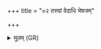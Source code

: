 +++
title = "०२ तस्यां वेदाधि भेषजम्"

+++
<details><summary>मूलम् (GR)</summary>

तस्यां वेदाधि भेषजं  
दशशीर्षो दशजिह्वः ।  
यस् ते प्रथम आददे  
शं श्वावन्त ओषधे  
यम् अदाद् वीरयुग् भिषक् ॥
</details>